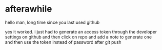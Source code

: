 # afterawhile

hello man, long time since you last used github

yes it worked. i just had to generate an access token through the developer settings on github and then click on repo and add a note to generate one and then use the token instead of password after git push 